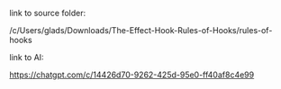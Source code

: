 link to source folder:

/c/Users/glads/Downloads/The-Effect-Hook-Rules-of-Hooks/rules-of-hooks


link to AI:

https://chatgpt.com/c/14426d70-9262-425d-95e0-ff40af8c4e99
